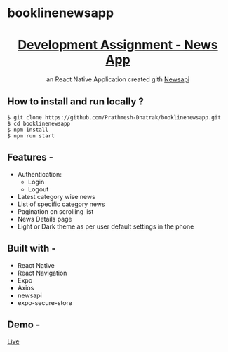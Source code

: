 # booklinenewsapp

<div align="center" >
  
# [Development Assignment - News App](https://expo.dev/@prath/BookLineNewsApp-v2?serviceType=classic&distribution=expo-go)
  an React Native Application created gith [Newsapi](https://newsapi.org)
</div>

## **How to install and run locally ?**

```
$ git clone https://github.com/Prathmesh-Dhatrak/booklinenewsapp.git
$ cd booklinenewsapp
$ npm install
$ npm run start
```

## **Features -**

- Authentication:
  - Login
  - Logout
- Latest category wise news
- List of specific category news
- Pagination on scrolling list
- News Details page
- Light or Dark theme as per user default settings in the phone

## **Built with -**

- React Native
- React Navigation
- Expo
- Axios
- newsapi
- expo-secure-store


## **Demo -**
[Live](https://expo.dev/@prath/BookLineNewsApp-v2?serviceType=classic&distribution=expo-go)


